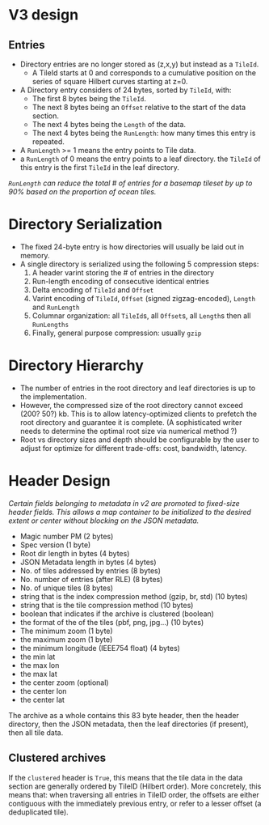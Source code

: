 # V3 design

## Entries

* Directory entries are no longer stored as (z,x,y) but instead as a `TileId`.
	* A TileId starts at 0 and corresponds to a cumulative position on the series of square Hilbert curves starting at z=0.
* A Directory entry considers of 24 bytes, sorted by `TileId`, with:
	* The first 8 bytes being the `TileId`.
	* The next 8 bytes being an `Offset` relative to the start of the data section.
	* The next 4 bytes being the `Length` of the data.
	* The next 4 bytes being the `RunLength`: how many times this entry is repeated.
* A `RunLength` >= 1 means the entry points to Tile data.
* a `RunLength` of 0 means the entry points to a leaf directory. the `TileId` of this entry is the first `TileId` in the leaf directory.

*`RunLength` can reduce the total # of entries for a basemap tileset by up to 90% based on the proportion of ocean tiles.*

# Directory Serialization
* The fixed 24-byte entry is how directories will usually be laid out in memory.
* A single directory is serialized using the following 5 compression steps:
	1. A header varint storing the # of entries in the directory
	2. Run-length encoding of consecutive identical entries
	3. Delta encoding of `TileId` and `Offset`
	4. Varint encoding of `TileId`, `Offset` (signed zigzag-encoded), `Length` and `RunLength`
	5. Columnar organization: all `TileId`s, all `Offset`s, all `Length`s then all `RunLengths`
	6. Finally, general purpose compression: usually `gzip`

# Directory Hierarchy
* The number of entries in the root directory and leaf directories is up to the implementation.
* However, the compressed size of the root directory cannot exceed (200? 50?) kb. This is to allow latency-optimized clients to prefetch the root directory and guarantee it is complete. (A sophisticated writer needs to determine the optimal root size via numerical method ?)
* Root vs directory sizes and depth should be configurable by the user to adjust for optimize for different trade-offs: cost, bandwidth, latency.

# Header Design

*Certain fields belonging to metadata in v2 are promoted to fixed-size header fields. This allows a map container to be initialized to the desired extent or center without blocking on the JSON metadata.*

* Magic number PM (2 bytes)
* Spec version (1 byte)
* Root dir length in bytes (4 bytes)
* JSON Metadata length in bytes (4 bytes)
* No. of tiles addressed by entries (8 bytes)
* No. number of entries (after RLE) (8 bytes)
* No. of unique tiles (8 bytes)
* string that is the index compression method (gzip, br, std) (10 bytes)
* string that is the tile compression method (10 bytes)
* boolean that indicates if the archive is clustered (boolean)
* the format of the of the tiles (pbf, png, jpg...) (10 bytes)
* The minimum zoom (1 byte)
* the maximum zoom (1 byte)
* the minimum longitude (IEEE754 float) (4 bytes)
* the min lat
* the max lon
* the max lat
* the center zoom (optional)
* the center lon
* the center lat

The archive as a whole contains this 83 byte header, then the header directory, then the JSON metadata, then the leaf directories (if present), then all tile data.

## Clustered archives

If the `clustered` header is `True`, this means that the tile data in the data section are generally ordered by TileID (Hilbert order). More concretely, this means that: when traversing all entries in TileID order, the offsets are either contiguous with the immediately previous entry, or refer to a lesser offset (a deduplicated tile).
